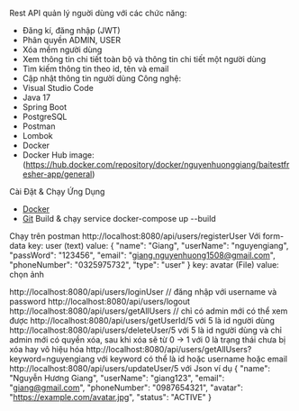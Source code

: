 Rest API quản lý nguời dùng với các chức năng:
- Đăng kí, đăng nhập (JWT)
- Phân quyền ADMIN, USER
- Xóa mềm người dùng
- Xem thông tin chi tiết toàn bộ và thông tin chi tiết một người dùng
- Tìm kiếm thông tin theo id, tên và email
- Cập nhật thông tin người dùng
Công nghệ:
- Visual Studio Code
- Java 17
- Spring Boot
- PostgreSQL
- Postman
- Lombok
- Docker
- Docker Hub image:(https://hub.docker.com/repository/docker/nguyenhuonggiang/baitestfresher-app/general)

Cài Đặt & Chạy Ứng Dụng
-  [Docker](https://www.docker.com)
-  [Git](https://git-scm.com)
Build & chạy service
docker-compose up --build

Chạy trên postman
http://localhost:8080/api/users/registerUser 
Với form-data
key: user (text)
value:
{
   "name": "Giang",
   "userName": "nguyengiang",
   "passWord": "123456",
   "email": "giang.nguyenhuong1508@gmail.com",
   "phoneNumber": "0325975732",
   "type": "user"
 }
 key: avatar (File) 
 value: chọn ảnh

http://localhost:8080/api/users/loginUser  // đăng nhập với username và password
http://localhost:8080/api/users/logout
http://localhost:8080/api/users/getAllUsers // chỉ có admin mới có thể xem được
http://localhost:8080/api/users/getUserId/5 với 5 là id người dùng
http://localhost:8080/api/users/deleteUser/5 với 5 là id người dùng và chỉ admin mới có quyền xóa, sau khi xóa sẽ từ 0 -> 1 với 0 là trạng thái chưa bị xóa hay vô hiệu hóa
http://localhost:8080/api/users/getAllUsers?keyword=nguyengiang với keyword có thể là id hoặc username hoặc email
http://localhost:8080/api/users/updateUser/5 với Json
ví dụ
{
   "name": "Nguyễn Hương Giang",
   "userName": "giang123",
   "email": "giang@gmail.com",
   "phoneNumber": "0987654321",
   "avatar": "https://example.com/avatar.jpg",
   "status": "ACTIVE"
}


